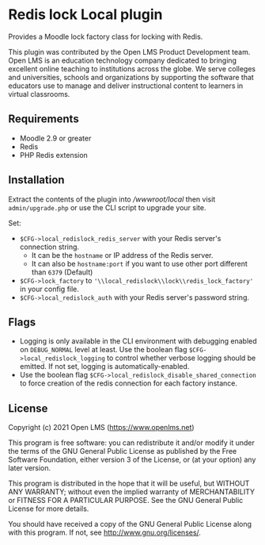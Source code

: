 # Redis lock Local plugin
Provides a Moodle lock factory class for locking with Redis.

This plugin was contributed by the Open LMS Product Development team. 
Open LMS is an education technology company dedicated to bringing excellent online teaching to institutions across the globe.
We serve colleges and universities, schools and organizations by supporting the software that educators use to manage and deliver instructional content to learners in virtual classrooms.

## Requirements
* Moodle 2.9 or greater
* Redis
* PHP Redis extension

## Installation
Extract the contents of the plugin into _/wwwroot/local_ then visit `admin/upgrade.php` or use the CLI script to upgrade your site.

Set:
* `$CFG->local_redislock_redis_server` with your Redis server's connection string.
  - It can be the `hostname` or IP address of the Redis server.
  - It can also be `hostname:port` if you want to use other port different than `6379` (Default)
* `$CFG->lock_factory` to `'\\local_redislock\\lock\\redis_lock_factory'` in your config file.
* `$CFG->local_redislock_auth` with your Redis server's password string.

## Flags
* Logging is only available in the CLI environment with debugging enabled on `DEBUG_NORMAL` level at least.
Use the boolean flag `$CFG->local_redislock_logging` to control whether verbose
logging should be emitted. If not set, logging is automatically-enabled.
* Use the boolean flag `$CFG->local_redislock_disable_shared_connection` to force creation
of the redis connection for each factory instance.

## License
Copyright (c) 2021 Open LMS (https://www.openlms.net)

This program is free software: you can redistribute it and/or modify it under
the terms of the GNU General Public License as published by the Free Software
Foundation, either version 3 of the License, or (at your option) any later
version.

This program is distributed in the hope that it will be useful, but WITHOUT ANY
WARRANTY; without even the implied warranty of MERCHANTABILITY or FITNESS FOR A
PARTICULAR PURPOSE.  See the GNU General Public License for more details.

You should have received a copy of the GNU General Public License along with
this program.  If not, see <http://www.gnu.org/licenses/>.
